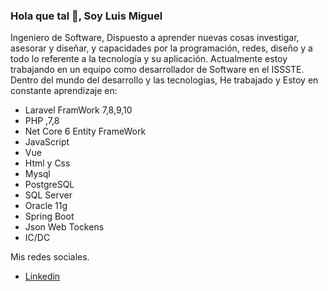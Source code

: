 ### Hola que tal 👋, Soy Luis Miguel

<!--
**luismiguel912/luismiguel912** is a ✨ _special_ ✨ repository because its `README.md` (this file) appears on your GitHub profile.
Here are some ideas to get you started:

- 🔭 I’m currently working on ...
- 🌱 I’m currently learning ...
- 👯 I’m looking to collaborate on ...
- 🤔 I’m looking for help with ...
- 💬 Ask me about ...
- 📫 How to reach me: ...
- 😄 Pronouns: ...
- ⚡ Fun fact: ...
-->

Ingeniero de Software, Dispuesto a aprender nuevas cosas investigar, asesorar y diseñar, y capacidades por la programación, redes, diseño y a todo lo referente a la tecnología y su aplicación.
Actualmente estoy trabajando en un equipo como desarrollador de Software en el ISSSTE.
Dentro del mundo del desarrollo y las tecnologias, He trabajado y Estoy en constante aprendizaje en:
  - Laravel FramWork 7,8,9,10
  - PHP ,7,8
  - Net Core 6 Entity FrameWork
  - JavaScript
  - Vue
  - Html y Css
  - Mysql
  - PostgreSQL
  - SQL Server
  - Oracle 11g
  - Spring Boot
  - Json Web Tockens
  - IC/DC
  
Mis redes sociales.
  - <a href="https://www.linkedin.com/in/luis-miguel-mora-rocha-266006b2/" rel="nofollow">Linkedin</a>
  
